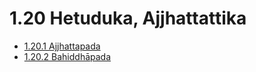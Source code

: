 

# 1.20 Hetuduka, Ajjhattattika

* [1.20.1 Ajjhattapada](1.20/1.20.1.md)
* [1.20.2 Bahiddhāpada](1.20/1.20.2.md)



